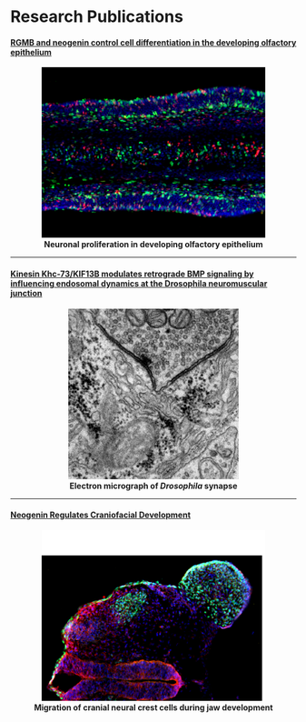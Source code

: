 # Research Publications

#### [RGMB and neogenin control cell differentiation in the developing olfactory epithelium](https://dev.biologists.org/content/143/9/1534.long)

<p align="center">
  <kbd><img src="/assets/OE.tif" height="300"></kbd>
  <br>
  <b>Neuronal proliferation in developing olfactory epithelium</b>
</p>

---

#### [Kinesin Khc-73/KIF13B modulates retrograde BMP signaling by influencing endosomal dynamics at the Drosophila neuromuscular junction](https://www.ncbi.nlm.nih.gov/pmc/articles/PMC5802963/)

<p align="center">
  <kbd><img src="/assets/EM.png" height="300"></kbd>
  <br>
  <b>Electron micrograph of <i>Drosophila</i> synapse</b>
</p>

---

#### [Neogenin Regulates Craniofacial Development](https://christopherbaim.github.io/assets/Craniofacial.pdf)

<p align="center">
  <kbd><img src="/assets/BA.png" height="300"></kbd>
  <br>
  <b>Migration of cranial neural crest cells during jaw development</b>
</p> 
